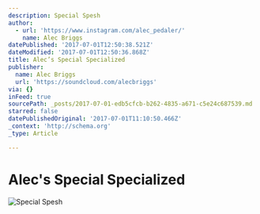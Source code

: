 ```yaml
---
description: Special Spesh
author:
  - url: 'https://www.instagram.com/alec_pedaler/'
    name: Alec Briggs
datePublished: '2017-07-01T12:50:38.521Z'
dateModified: '2017-07-01T12:50:36.868Z'
title: Alec’s Special Specialized
publisher:
  name: Alec Briggs
  url: 'https://soundcloud.com/alecbriggs'
via: {}
inFeed: true
sourcePath: _posts/2017-07-01-edb5cfcb-b262-4835-a671-c5e24c687539.md
starred: false
datePublishedOriginal: '2017-07-01T11:10:50.466Z'
_context: 'http://schema.org'
_type: Article

---
```

# Alec's Special Specialized
![Special Spesh](https://the-grid-user-content.s3-us-west-2.amazonaws.com/6c12bc2a-2166-4538-b107-bbc3ea3268e7.jpg)